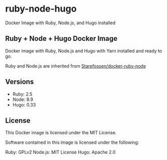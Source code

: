 # ruby-node-hugo

Docker Image with Ruby, Node.js, and Hugo installed

## Ruby + Node + Hugo Docker Image 

Docker image with Ruby, Node.js and Hugo with Yarn installed and ready to go.

Ruby and Node.js are inherited from [Starefossen/docker-ruby-node](https://hub.docker.com/r/starefossen/ruby-node/)

## Versions

- Ruby: 2.5
- Node: 8.9
- Hugo: 0.33

## License

This Docker image is licensed under the MIT License.

Software contained in this image is licensed under the following:

Ruby: GPLv2
Node.js: MIT License
Hugo: Apache 2.0 
